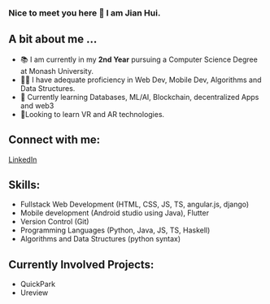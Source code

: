 ### Nice to meet you here 👋 I am Jian Hui.

<!-- **lee-jian-hui/lee-jian-hui** is a ✨ _special_ ✨ repository because its `README.md` (this file) appears on your GitHub profile.

Here are some ideas to get you started:

- 🔭 I’m currently working on ...
- 🌱 I’m currently learning ...
- 👯 I’m looking to collaborate on QuickPark, a brainchild born out of a hackathon idea.
- 🤔 I’m looking for help with web dev and mobile dev
- 💬 Ask me about ...
- 📫 How to reach me: ...
- 😄 Pronouns: ...
- ⚡ Fun fact: ...
 -->
 
<h2>A bit about me ...</h2>

- 📚 I am currently in my <strong>2nd Year</strong> pursuing a  Computer Science Degree at Monash University.
- 👨‍💻 I have adequate proficiency in Web Dev, Mobile Dev, Algorithms and Data Structures.
- 🌱 Currently learning Databases, ML/AI, Blockchain, decentralized Apps and web3
- 🌱Looking to learn VR and AR technologies.


<h2>Connect with me:</h2>

[LinkedIn](https://www.linkedin.com/in/lee-jian-hui-1708281ba/)
<!-- [LinkedIn<img align="left" alt="codeSTACKr | LinkedIn" width="20px" src="https://cdn.jsdelivr.net/npm/simple-icons@v3/icons/linkedin.svg" />]([linkedin]) -->
<!-- [<img align="left" alt="codeSTACKr | LinkedIn" width="20px" src="https://cdn.jsdelivr.net/npm/simple-icons@v3/icons/linkedin.svg" />]([linkedin])
 -->
<h2>Skills:</h2>
<ul>
 <li>Fullstack Web Development (HTML, CSS, JS, TS, angular.js, django)</li>
 <li>Mobile development (Android studio using Java), Flutter</li>
 <li>Version Control (Git)</li>
 <li>Programming Languages (Python, Java, JS, TS, Haskell)</li>
 <li>Algorithms and Data Structures (python syntax)</li>
</ul>

<h2>Currently Involved Projects:</h2>
<ul>
 <li>QuickPark</li>
 <li>Ureview</li>
</ul>

[linkedin]: https://www.linkedin.com/in/lee-jian-hui-1708281ba/




